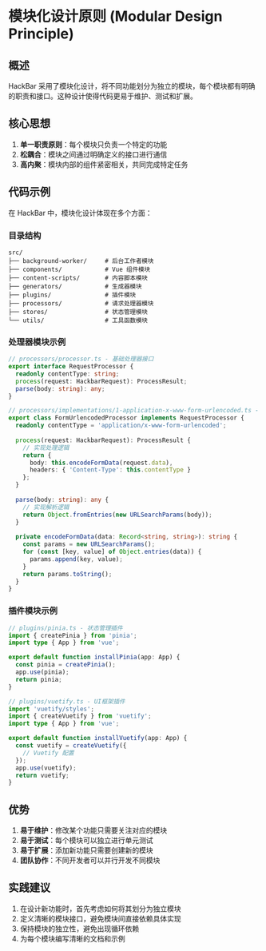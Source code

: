 # 模块化设计原则 (Modular Design Principle)

## 概述

HackBar 采用了模块化设计，将不同功能划分为独立的模块，每个模块都有明确的职责和接口。这种设计使得代码更易于维护、测试和扩展。

## 核心思想

1. **单一职责原则**：每个模块只负责一个特定的功能
2. **松耦合**：模块之间通过明确定义的接口进行通信
3. **高内聚**：模块内部的组件紧密相关，共同完成特定任务

## 代码示例

在 HackBar 中，模块化设计体现在多个方面：

### 目录结构

```
src/
├── background-worker/     # 后台工作者模块
├── components/            # Vue 组件模块
├── content-scripts/       # 内容脚本模块
├── generators/            # 生成器模块
├── plugins/               # 插件模块
├── processors/            # 请求处理器模块
├── stores/                # 状态管理模块
└── utils/                 # 工具函数模块
```

### 处理器模块示例

```typescript
// processors/processor.ts - 基础处理器接口
export interface RequestProcessor {
  readonly contentType: string;
  process(request: HackbarRequest): ProcessResult;
  parse(body: string): any;
}

// processors/implementations/1-application-x-www-form-urlencoded.ts - 具体实现
export class FormUrlencodedProcessor implements RequestProcessor {
  readonly contentType = 'application/x-www-form-urlencoded';
  
  process(request: HackbarRequest): ProcessResult {
    // 实现处理逻辑
    return {
      body: this.encodeFormData(request.data),
      headers: { 'Content-Type': this.contentType }
    };
  }
  
  parse(body: string): any {
    // 实现解析逻辑
    return Object.fromEntries(new URLSearchParams(body));
  }
  
  private encodeFormData(data: Record<string, string>): string {
    const params = new URLSearchParams();
    for (const [key, value] of Object.entries(data)) {
      params.append(key, value);
    }
    return params.toString();
  }
}
```

### 插件模块示例

```typescript
// plugins/pinia.ts - 状态管理插件
import { createPinia } from 'pinia';
import type { App } from 'vue';

export default function installPinia(app: App) {
  const pinia = createPinia();
  app.use(pinia);
  return pinia;
}

// plugins/vuetify.ts - UI框架插件
import 'vuetify/styles';
import { createVuetify } from 'vuetify';
import type { App } from 'vue';

export default function installVuetify(app: App) {
  const vuetify = createVuetify({
    // Vuetify 配置
  });
  app.use(vuetify);
  return vuetify;
}
```

## 优势

1. **易于维护**：修改某个功能只需要关注对应的模块
2. **易于测试**：每个模块可以独立进行单元测试
3. **易于扩展**：添加新功能只需要创建新的模块
4. **团队协作**：不同开发者可以并行开发不同模块

## 实践建议

1. 在设计新功能时，首先考虑如何将其划分为独立模块
2. 定义清晰的模块接口，避免模块间直接依赖具体实现
3. 保持模块的独立性，避免出现循环依赖
4. 为每个模块编写清晰的文档和示例
